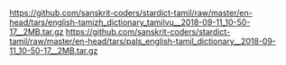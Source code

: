 https://github.com/sanskrit-coders/stardict-tamil/raw/master/en-head/tars/english-tamizh_dictionary_tamilvu__2018-09-11_10-50-17__2MB.tar.gz
https://github.com/sanskrit-coders/stardict-tamil/raw/master/en-head/tars/pals_english-tamil_dictionary__2018-09-11_10-50-17__2MB.tar.gz
